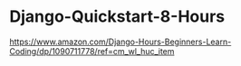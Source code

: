 # Django-Quickstart-8-Hours
https://www.amazon.com/Django-Hours-Beginners-Learn-Coding/dp/1090711778/ref=cm_wl_huc_item
